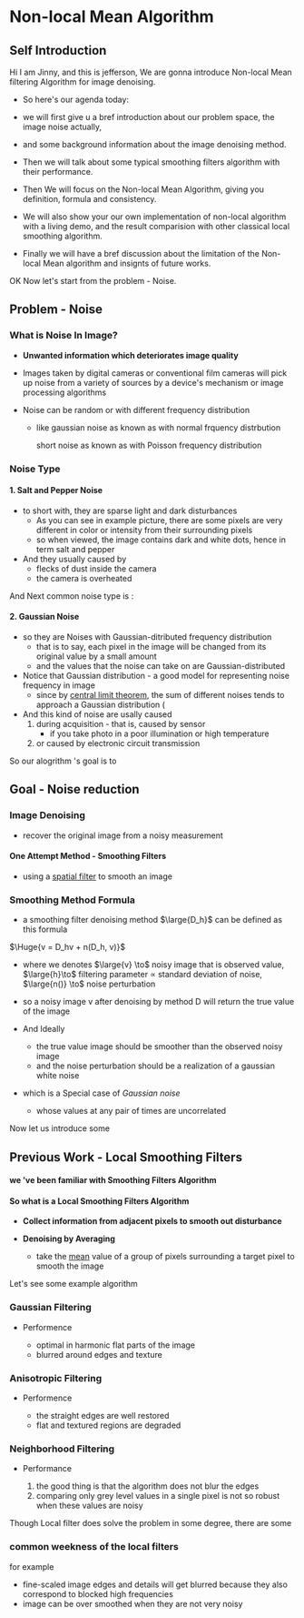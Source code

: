 # Non-local Mean Algorithm

## Self Introduction

Hi I am Jinny, and this is jefferson, We are gonna introduce Non-local Mean filtering Algorithm for image denoising.

* So here's our agenda today: 

* we will first give u a bref introduction about our problem space, the image noise actually, 
* and some background information about the image denoising method. 
* Then we will talk about some typical smoothing filters algorithm with their performance. 
* Then We will focus on the Non-local Mean Algorithm, giving you definition, formula and consistency. 
* We will also show your our own implementation of non-local algorithm with a living demo, and the result comparision with other classical local smoothing algorithm. 
* Finally we will have a bref discussion about the limitation of the Non-local Mean algorithm and insignts of future works.

OK Now let's start from the problem - Noise.

## Problem - Noise

### What is Noise In Image?

* **Unwanted information which deteriorates image quality**

* Images taken by digital cameras or conventional film cameras will pick up noise from a variety of sources by a device's mechanism or image processing algorithms

* Noise can be random or with different frequency distribution

  * like gaussian noise as known as with normal frquency distrbution

     short noise as known as with Poisson frequency distribution

### Noise Type

#### 1. Salt and Pepper Noise
* to short with, they are sparse light and dark disturbances
  * As you can see in example picture, there are some pixels are very different in color or intensity from their surrounding pixels
  * so when viewed, the image contains dark and white dots, hence in term salt and pepper 
* And they  usually caused by
    *  flecks of dust inside the camera
    * the camera is overheated 

And Next common noise type is :

#### 2. Gaussian Noise

* so they are Noises with Gaussian-ditributed frequency distribution
  * that is to say, each pixel in the image will be changed from its original value by a small amount
  * and the values that the noise can take on are Gaussian-distributed
* Notice that Gaussian distribution - a good model for representing noise frequency in image
  * since by [central limit theorem](https://en.wikipedia.org/wiki/Central_limit_theorem),  the sum of different noises tends to approach a Gaussian distribution (
* And this kind of noise are usally caused
  1. during acquisition - that is, caused by sensor
     * if you take photo in  a poor illumination or  high temperature
  2. or caused by  electronic circuit transmission

So our alogrithm 's goal is to 

## Goal - Noise reduction
###  Image Denoising

* recover the original image from a noisy measurement

####  One Attempt Method - Smoothing Filters
*  using a [spatial filter](https://en.wikipedia.org/wiki/Spatial_filter) to smooth an image
### Smoothing Method Formula

* a smoothing filter denoising method $\large{D_h}$ can be defined as this formula

$\Huge{v = D_hv + n(D_h, v)}$ 

*  where we denotes $\large{v} \to$ noisy image that is observed value,    $\large{h}\to$ filtering parameter $\propto$ standard deviation of noise,  $\large{n()} \to$ noise perturbation
*  so a noisy image v after denoising by method D will return the true value of the image
*  And Ideally
   * the true value image should be smoother than the observed noisy image
   * and the noise perturbation should be a realization of a gaussian white noise
*  which is a Special case of *Gaussian noise*

   *  whose values at any pair of times are uncorrelated

Now let us introduce some 

## Previous Work - Local Smoothing Filters

#### we 've been familiar with  Smoothing Filters Algorithm

#### So what is a  Local Smoothing Filters Algorithm

* **Collect information from adjacent pixels to smooth out disturbance**

* **Denoising by Averaging**
  * take the [mean](https://en.wikipedia.org/wiki/Mean) value of a group of pixels surrounding a target pixel to smooth the image

Let's see some example algorithm

### Gaussian Filtering

* Performence 

  * optimal in harmonic flat parts of the image
  * blurred around edges and texture

### Anisotropic Filtering

* Performence

  * the straight edges are well restored
  *  flat and textured regions are degraded

### Neighborhood Filtering

* Performance

  1. the good thing is that the algorithm does not blur the edges
  2. comparing only grey level values in a single pixel is not so robust when these values are noisy

Though Local filter does solve the problem in some degree, there are some

###  common weekness of the local filters 

for example

* fine-scaled image edges and details will get blurred because they also correspond to blocked high frequencies
* image can be over smoothed when they are not very noisy